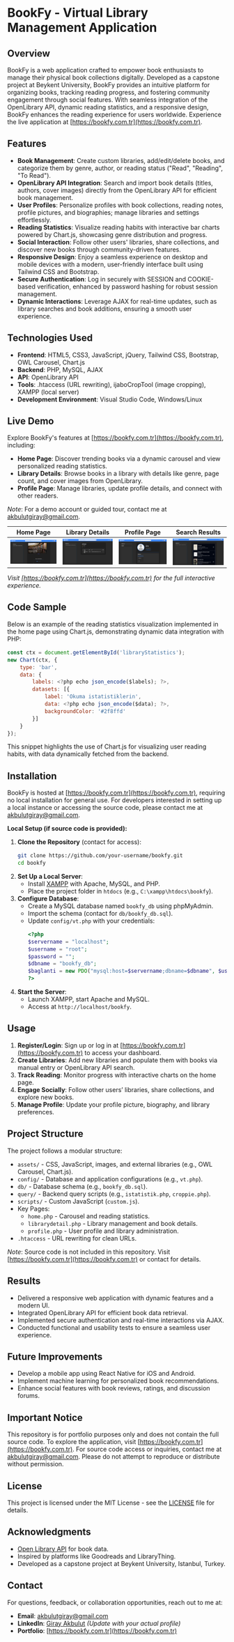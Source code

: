 # BookFy - Virtual Library Management Application

## Overview
BookFy is a web application crafted to empower book enthusiasts to manage their physical book collections digitally. Developed as a capstone project at Beykent University, BookFy provides an intuitive platform for organizing books, tracking reading progress, and fostering community engagement through social features. With seamless integration of the OpenLibrary API, dynamic reading statistics, and a responsive design, BookFy enhances the reading experience for users worldwide. Experience the live application at [https://bookfy.com.tr](https://bookfy.com.tr).

## Features
- **Book Management**: Create custom libraries, add/edit/delete books, and categorize them by genre, author, or reading status ("Read", "Reading", "To Read").
- **OpenLibrary API Integration**: Search and import book details (titles, authors, cover images) directly from the OpenLibrary API for efficient book management.
- **User Profiles**: Personalize profiles with book collections, reading notes, profile pictures, and biographies; manage libraries and settings effortlessly.
- **Reading Statistics**: Visualize reading habits with interactive bar charts powered by Chart.js, showcasing genre distribution and progress.
- **Social Interaction**: Follow other users' libraries, share collections, and discover new books through community-driven features.
- **Responsive Design**: Enjoy a seamless experience on desktop and mobile devices with a modern, user-friendly interface built using Tailwind CSS and Bootstrap.
- **Secure Authentication**: Log in securely with SESSION and COOKIE-based verification, enhanced by password hashing for robust session management.
- **Dynamic Interactions**: Leverage AJAX for real-time updates, such as library searches and book additions, ensuring a smooth user experience.

## Technologies Used
- **Frontend**: HTML5, CSS3, JavaScript, jQuery, Tailwind CSS, Bootstrap, OWL Carousel, Chart.js
- **Backend**: PHP, MySQL, AJAX
- **API**: OpenLibrary API
- **Tools**: .htaccess (URL rewriting), ijaboCropTool (image cropping), XAMPP (local server)
- **Development Environment**: Visual Studio Code, Windows/Linux

## Live Demo
Explore BookFy's features at [https://bookfy.com.tr](https://bookfy.com.tr), including:
- **Home Page**: Discover trending books via a dynamic carousel and view personalized reading statistics.
- **Library Details**: Browse books in a library with details like genre, page count, and cover images from OpenLibrary.
- **Profile Page**: Manage libraries, update profile details, and connect with other readers.

*Note*: For a demo account or guided tour, contact me at akbulutgiray@gmail.com.

| Home Page | Library Details | Profile Page | Search Results |
|-----------|-----------------|--------------|----------------|
| ![Home Page](home.png) | ![Library Details](librarydetail.png) | ![Profile Page](profile.png) | ![Search Results](search.png) |
*Visit [https://bookfy.com.tr](https://bookfy.com.tr) for the full interactive experience.*

## Code Sample
Below is an example of the reading statistics visualization implemented in the home page using Chart.js, demonstrating dynamic data integration with PHP:

```javascript
const ctx = document.getElementById('libraryStatistics');
new Chart(ctx, {
    type: 'bar',
    data: {
        labels: <?php echo json_encode($labels); ?>,
        datasets: [{
            label: 'Okuma istatistiklerin',
            data: <?php echo json_encode($data); ?>,
            backgroundColor: '#2f8ffd'
        }]
    }
});
```

This snippet highlights the use of Chart.js for visualizing user reading habits, with data dynamically fetched from the backend.

## Installation
BookFy is hosted at [https://bookfy.com.tr](https://bookfy.com.tr), requiring no local installation for general use. For developers interested in setting up a local instance or accessing the source code, please contact me at akbulutgiray@gmail.com.

**Local Setup (if source code is provided):**
1. **Clone the Repository** (contact for access):
   ```bash
   git clone https://github.com/your-username/bookfy.git
   cd bookfy
   ```
2. **Set Up a Local Server**:
   - Install [XAMPP](https://www.apachefriends.org/) with Apache, MySQL, and PHP.
   - Place the project folder in `htdocs` (e.g., `C:\xampp\htdocs\bookfy`).
3. **Configure Database**:
   - Create a MySQL database named `bookfy_db` using phpMyAdmin.
   - Import the schema (contact for `db/bookfy_db.sql`).
   - Update `config/vt.php` with your credentials:
     ```php
     <?php
     $servername = "localhost";
     $username = "root";
     $password = "";
     $dbname = "bookfy_db";
     $baglanti = new PDO("mysql:host=$servername;dbname=$dbname", $username, $password);
     ?>
     ```
4. **Start the Server**:
   - Launch XAMPP, start Apache and MySQL.
   - Access at `http://localhost/bookfy`.

## Usage
1. **Register/Login**: Sign up or log in at [https://bookfy.com.tr](https://bookfy.com.tr) to access your dashboard.
2. **Create Libraries**: Add new libraries and populate them with books via manual entry or OpenLibrary API search.
3. **Track Reading**: Monitor progress with interactive charts on the home page.
4. **Engage Socially**: Follow other users’ libraries, share collections, and explore new books.
5. **Manage Profile**: Update your profile picture, biography, and library preferences.

## Project Structure
The project follows a modular structure:
- `assets/` - CSS, JavaScript, images, and external libraries (e.g., OWL Carousel, Chart.js).
- `config/` - Database and application configurations (e.g., `vt.php`).
- `db/` - Database schema (e.g., `bookfy_db.sql`).
- `query/` - Backend query scripts (e.g., `istatistik.php`, `croppie.php`).
- `scripts/` - Custom JavaScript (`custom.js`).
- Key Pages:
  - `home.php` - Carousel and reading statistics.
  - `librarydetail.php` - Library management and book details.
  - `profile.php` - User profile and library administration.
- `.htaccess` - URL rewriting for clean URLs.

*Note*: Source code is not included in this repository. Visit [https://bookfy.com.tr](https://bookfy.com.tr) or contact for details.

## Results
- Delivered a responsive web application with dynamic features and a modern UI.
- Integrated OpenLibrary API for efficient book data retrieval.
- Implemented secure authentication and real-time interactions via AJAX.
- Conducted functional and usability tests to ensure a seamless user experience.

## Future Improvements
- Develop a mobile app using React Native for iOS and Android.
- Implement machine learning for personalized book recommendations.
- Enhance social features with book reviews, ratings, and discussion forums.

## Important Notice
This repository is for portfolio purposes only and does not contain the full source code. To explore the application, visit [https://bookfy.com.tr](https://bookfy.com.tr). For source code access or inquiries, contact me at akbulutgiray@gmail.com. Please do not attempt to reproduce or distribute without permission.

## License
This project is licensed under the MIT License - see the [LICENSE](LICENSE) file for details.

## Acknowledgments
- [Open Library API](https://openlibrary.org/developers) for book data.
- Inspired by platforms like Goodreads and LibraryThing.
- Developed as a capstone project at Beykent University, Istanbul, Turkey.

## Contact
For questions, feedback, or collaboration opportunities, reach out to me at:
- **Email**: akbulutgiray@gmail.com
- **LinkedIn**: [Giray Akbulut](https://www.linkedin.com/in/giray-akbulut) *(Update with your actual profile)*
- **Portfolio**: [https://bookfy.com.tr](https://bookfy.com.tr)
